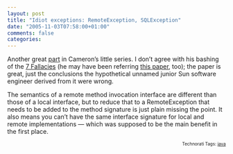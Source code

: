 ```yaml
---
layout: post
title: "Idiot exceptions: RemoteException, SQLException"
date: "2005-11-03T07:58:00+01:00"
comments: false
categories: 
---
```


<p>Another great <a href="http://jroller.com/page/cpurdy?entry=the_seven_habits_of_highly3">part</a> in Cameron&#8217;s little series. I don&#8217;t agree with his bashing of the <a href="http://en.wikipedia.org/wiki/Seven_Fallacies_of_Distributed_Computing">7 Fallacies</a> (he may have been referring <a href="/blog/st/2004/11/18/a_note_on_distributed_computing.html">this paper</a>, too); the paper is great, just the conclusions the hypothetical unnamed junior Sun software engineer derived from it were wrong.</p>

<p>The semantics of a remote method invocation interface are different than those of a local interface, but to reduce that to a RemoteException that needs to be added to the method signature is just plain missing the point. It also means you can&#8217;t have the same interface signature for local and remote implementations &#8212; which was supposed to be the main benefit in the first place.
<!-- technorati tags start --></p><p style="text-align:right;font-size:10px;">Technorati Tags: <a href="http://www.technorati.com/tag/java" rel="tag">java</a></p><!-- technorati tags end -->


